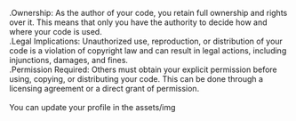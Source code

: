.Ownership: As the author of your code, you retain full ownership and rights over it. This means that only you have the authority to decide how and where your code is used. <br>
.Legal Implications: Unauthorized use, reproduction, or distribution of your code is a violation of copyright law and can result in legal actions, including injunctions, damages, and fines.<br>
.Permission Required: Others must obtain your explicit permission before using, copying, or distributing your code. This can be done through a licensing agreement or a direct grant of permission.<br>
<br>
You can update your profile in the assets/img
